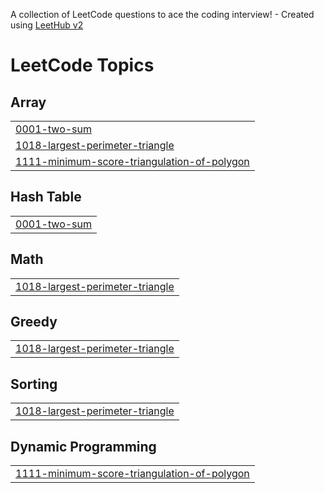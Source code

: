 A collection of LeetCode questions to ace the coding interview! - Created using [LeetHub v2](https://github.com/arunbhardwaj/LeetHub-2.0)
<!---LeetCode Topics Start-->
# LeetCode Topics
## Array
|  |
| ------- |
| [0001-two-sum](https://github.com/Saket-Kumar777/Leetcode/tree/master/0001-two-sum) |
| [1018-largest-perimeter-triangle](https://github.com/Saket-Kumar777/Leetcode/tree/master/1018-largest-perimeter-triangle) |
| [1111-minimum-score-triangulation-of-polygon](https://github.com/Saket-Kumar777/Leetcode/tree/master/1111-minimum-score-triangulation-of-polygon) |
## Hash Table
|  |
| ------- |
| [0001-two-sum](https://github.com/Saket-Kumar777/Leetcode/tree/master/0001-two-sum) |
## Math
|  |
| ------- |
| [1018-largest-perimeter-triangle](https://github.com/Saket-Kumar777/Leetcode/tree/master/1018-largest-perimeter-triangle) |
## Greedy
|  |
| ------- |
| [1018-largest-perimeter-triangle](https://github.com/Saket-Kumar777/Leetcode/tree/master/1018-largest-perimeter-triangle) |
## Sorting
|  |
| ------- |
| [1018-largest-perimeter-triangle](https://github.com/Saket-Kumar777/Leetcode/tree/master/1018-largest-perimeter-triangle) |
## Dynamic Programming
|  |
| ------- |
| [1111-minimum-score-triangulation-of-polygon](https://github.com/Saket-Kumar777/Leetcode/tree/master/1111-minimum-score-triangulation-of-polygon) |
<!---LeetCode Topics End-->